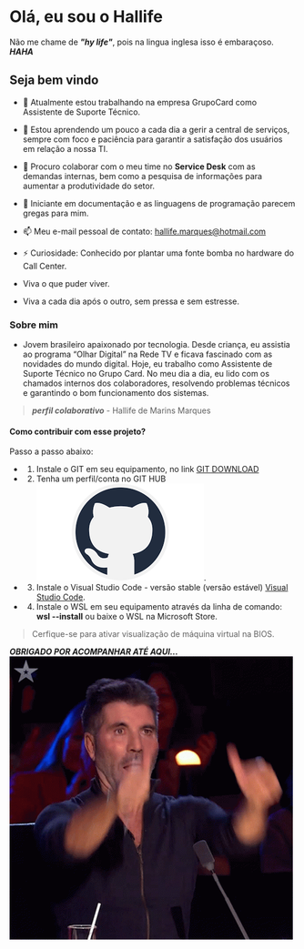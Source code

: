 # Olá, eu sou o Hallife #

Não me chame de __*"hy life"*__, pois na lingua inglesa isso é embaraçoso. __*HAHA*__

## Seja bem vindo ##

- 🔭 Atualmente estou trabalhando na empresa GrupoCard como Assistente de Suporte Técnico.  

- 🌱 Estou aprendendo um pouco a cada dia a gerir a central de serviços, sempre com foco e paciência para garantir a satisfação dos usuários em relação a nossa TI.  
  
- 👯 Procuro colaborar com o meu time no **Service Desk** com as demandas internas, bem como a pesquisa de informações para aumentar a produtividade do setor.  
  
- 🤔 Iniciante em documentação e as linguagens de programação parecem gregas para mim.  
  
- 📫 Meu e-mail pessoal de contato: hallife.marques@hotmail.com  

- ⚡ Curiosidade: Conhecido por plantar uma fonte bomba no hardware do Call Center.
- Viva o que puder viver.  
  
- Viva a cada dia após o outro, sem pressa e sem estresse.  
  
  
### Sobre mim ###

+ Jovem brasileiro apaixonado por tecnologia. Desde criança, eu assistia ao programa “Olhar Digital” na Rede TV e ficava fascinado com as novidades do mundo digital. Hoje, eu trabalho como Assistente de Suporte Técnico no Grupo Card. No meu dia a dia, eu lido com os chamados internos dos colaboradores, resolvendo problemas técnicos e garantindo o bom funcionamento dos sistemas.  

>__*perfil colaborativo*__ - Hallife de Marins Marques

#### Como contribuir com esse projeto? ####  
Passo a passo abaixo:  

+ 1. Instale o GIT em seu equipamento, no link [GIT DOWNLOAD](https://www.git-scm.com/download/win "pagina oficial do git")  
+ 2. Tenha um perfil/conta no GIT HUB  
![github](https://github.com/hmarques012/hmarques012/blob/main/git%20hub%20icone.png).  

+ 3. Instale o Visual Studio Code - versão stable (versão estável) [Visual Studio Code](https://code.visualstudio.com "Visual Studio Download").  
   
+ 4. Instale o WSL em seu equipamento através da linha de comando: **wsl --install** ou baixe o WSL na Microsoft Store.
> Cerfique-se para ativar visualização de máquina virtual na BIOS.  

__*OBRIGADO POR ACOMPANHAR ATÉ AQUI...*__  
![gif](https://github.com/hmarques012/hmarques012/blob/main/thank-you-simon-cowell.gif)  
